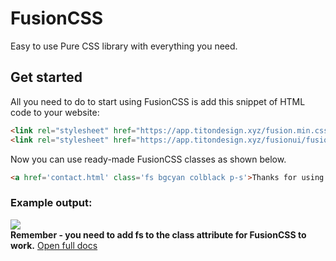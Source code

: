 # FusionCSS
Easy to use Pure CSS library with everything you need.

## Get started
All you need to do to start using FusionCSS is add this snippet of HTML code to your website:
```html
<link rel="stylesheet" href="https://app.titondesign.xyz/fusion.min.css">
<link rel="stylesheet" href="https://app.titondesign.xyz/fusionui/fusionui.fspallete.css">
```
Now you can use ready-made FusionCSS classes as shown below.
```html
<a href='contact.html' class='fs bgcyan colblack p-s'>Thanks for using Fusion!</a>
```
### Example output: <br>
<img src='https://364892593-files.gitbook.io/~/files/v0/b/gitbook-x-prod.appspot.com/o/spaces%2FCstwa8cIaWpZnr8pbugY%2Fuploads%2FOVQi0R2IHjzXiGMkC66h%2Fimage.png?alt=media&token=e079221c-c051-46bb-b29e-194c079cd751'>
<br>
<b>Remember - you need to add fs to the class attribute for FusionCSS to work.</b>
<a href='https://titon-design.gitbook.io/fusioncss/'>Open full docs</a>
